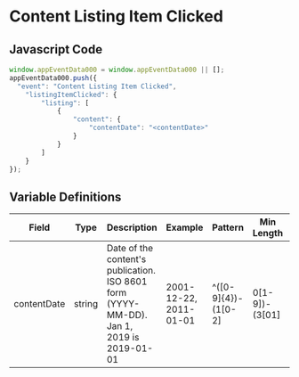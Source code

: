 # Content Listing Item Clicked

### 

## Javascript Code
```js
window.appEventData000 = window.appEventData000 || [];
appEventData000.push({
  "event": "Content Listing Item Clicked",
    "listingItemClicked": {
        "listing": [
            {
                "content": {
                    "contentDate": "<contentDate>"
                }
            }
        ]
    }
});
```

## Variable Definitions

|Field|Type|Description|Example|Pattern|Min Length|Max Length|Minimum|Maximum|Multiple Of|
| --- | --- | --- | --- | --- | --- | --- | --- | --- | --- |
|contentDate|string|Date of the content's publication. ISO 8601 form (YYYY-MM-DD). Jan 1, 2019 is 2019-01-01|2001-12-22, 2011-01-01|^([0-9]{4})-(1[0-2]|0[1-9])-(3[01]|0[1-9]|[12][0-9])$||||||
